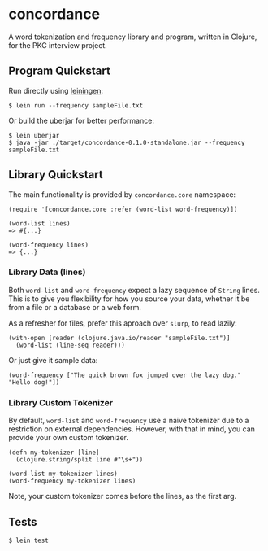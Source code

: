 # concordance

A word tokenization and frequency library and program, written in Clojure, for the PKC interview project.



## Program Quickstart

Run directly using [leiningen](https://github.com/technomancy/leiningen):

```
$ lein run --frequency sampleFile.txt
```
Or build the uberjar for better performance:

```
$ lein uberjar
$ java -jar ./target/concordance-0.1.0-standalone.jar --frequency sampleFile.txt
```



## Library Quickstart

The main functionality is provided by `concordance.core` namespace:

```
(require '[concordance.core :refer (word-list word-frequency)])
```

```
(word-list lines)
=> #{...}

(word-frequency lines)
=> {...}
```

### Library Data (lines)

Both `word-list` and `word-frequency` expect a lazy sequence of `String` lines.  This is to give you flexibility for how you source your data, whether it be from a file or a database or a web form.

As a refresher for files, prefer this aproach over `slurp`, to read lazily:

```
(with-open [reader (clojure.java.io/reader "sampleFile.txt")]
  (word-list (line-seq reader)))
```

Or just give it sample data:

```
(word-frequency ["The quick brown fox jumped over the lazy dog." "Hello dog!"])
```

### Library Custom Tokenizer

By default, `word-list` and `word-frequency` use a naive tokenizer due to a restriction on external dependencies.  However, with that in mind, you can provide your own custom tokenizer.

```
(defn my-tokenizer [line]
  (clojure.string/split line #"\s+"))

(word-list my-tokenizer lines)
(word-frequency my-tokenizer lines)
```
Note, your custom tokenizer comes before the lines, as the first arg.

## Tests

```
$ lein test
```
